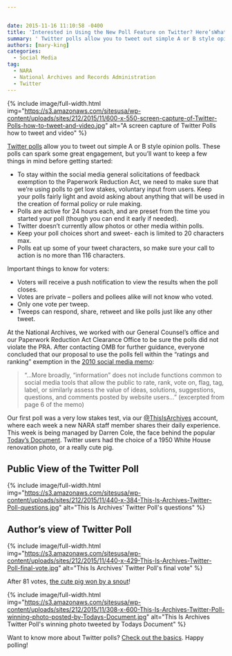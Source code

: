 ```yaml
---


date: 2015-11-16 11:10:58 -0400
title: 'Interested in Using the New Poll Feature on Twitter? Here’sWhat You Need to Know!'
summary: ' Twitter polls allow you to tweet out simple A or B style opinion polls. These polls can spark some great engagement, but you&rsquo;ll want to keep a few things in mind before getting started\: To stay within the social media general'
authors: [mary-king]
categories:
  - Social Media
tag:
  - NARA
  - National Archives and Records Administration
  - Twitter
---
```



{% include image/full-width.html img="https://s3.amazonaws.com/sitesusa/wp-content/uploads/sites/212/2015/11/600-x-550-screen-capture-of-Twitter-Polls-how-to-tweet-and-video.jpg" alt="A screen capture of Twitter Polls how to tweet and video" %}

[Twitter polls](https://blog.twitter.com/2015/introducing-twitter-polls) allow you to tweet out simple A or B style opinion polls. These polls can spark some great engagement, but you’ll want to keep a few things in mind before getting started:

  * To stay within the social media general solicitations of feedback exemption to the Paperwork Reduction Act, we need to make sure that we’re using polls to get low stakes, voluntary input from users. Keep your polls fairly light and avoid asking about anything that will be used in the creation of formal policy or rule making.
  * Polls are active for 24 hours each, and are preset from the time you started your poll (though you can end it early if needed).
  * Twitter doesn’t currently allow photos or other media within polls.
  * Keep your poll choices short and sweet- each is limited to 20 characters max.
  * Polls eat up some of your tweet characters, so make sure your call to action is no more than 116 characters.

Important things to know for voters:

  * Voters will receive a push notification to view the results when the poll closes.
  * Votes are private &#8211; pollers and pollees alike will not know who voted.
  * Only one vote per tweep.
  * Tweeps can respond, share, retweet and like polls just like any other tweet.

At the National Archives, we worked with our General Counsel’s office and our Paperwork Reduction Act Clearance Office to be sure the polls did not violate the PRA. After contacting OMB for further guidance, everyone concluded that our proposal to use the polls fell within the “ratings and ranking” exemption in the [2010 social media memo](https://www.whitehouse.gov/sites/default/files/omb/assets/inforeg/SocialMediaGuidance_04072010.pdf):

> &#8220;&#8230;More broadly, “information” does not include functions common to social media tools that allow the public to rate, rank, vote on, flag, tag, label, or similarly assess the value of ideas, solutions, suggestions, questions, and comments posted by website users&#8230;&#8221; (excerpted from page 6 of the memo)

Our first poll was a very low stakes test, via our [@ThisIsArchives](https://twitter.com/ThisisArchives) account, where each week a new NARA staff member shares their daily experience. This week is being managed by Darren Cole, the face behind the popular [Today’s Document](http://todaysdocument.tumblr.com/). Twitter users had the choice of a 1950 White House renovation photo, or a really cute pig.

## Public View of the Twitter Poll


{% include image/full-width.html img="https://s3.amazonaws.com/sitesusa/wp-content/uploads/sites/212/2015/11/440-x-384-This-Is-Archives-Twitter-Poll-questions.jpg" alt="This Is Archives' Twitter Poll's questions" %}

## Author’s view of Twitter Poll


{% include image/full-width.html img="https://s3.amazonaws.com/sitesusa/wp-content/uploads/sites/212/2015/11/440-x-429-This-Is-Archives-Twitter-Poll-final-vote.jpg" alt="This Is Archives' Twitter Poll's final vote" %}

After 81 votes, [the cute pig won by a snout](https://twitter.com/ThisisArchives/status/662629851640283136)!


{% include image/full-width.html img="https://s3.amazonaws.com/sitesusa/wp-content/uploads/sites/212/2015/11/308-x-600-This-Is-Archives-Twitter-Poll-winning-photo-posted-by-Todays-Document.jpg" alt="This Is Archives Twitter Poll's winning photo tweeted by Todays Document" %}

Want to know more about Twitter polls? [Check out the basics](https://support.twitter.com/articles/20174524?lang=en). Happy polling!